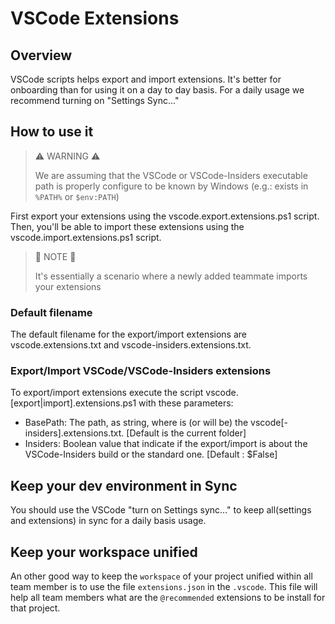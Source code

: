 # VSCode Extensions

## Overview

VSCode scripts helps export and import extensions. It's better for onboarding than for using it on a day to day basis. For a daily usage we recommend turning on "Settings Sync..."

## How to use it

> :warning: WARNING :warning:
>
> We are assuming that the VSCode or VSCode-Insiders executable path is properly configure to be known by Windows (e.g.: exists in `%PATH%` or `$env:PATH`)

First export your extensions using the vscode.export.extensions.ps1 script.
Then, you'll be able to import these extensions using the vscode.import.extensions.ps1 script.

> :memo: NOTE :memo:
>
> It's essentially a scenario where a newly added teammate imports your extensions

### Default filename

The default filename for the export/import extensions are vscode.extensions.txt and vscode-insiders.extensions.txt.

### Export/Import VSCode/VSCode-Insiders extensions

To export/import extensions execute the script vscode.[export|import].extensions.ps1 with these parameters:

- BasePath: The path, as string, where is (or will be) the vscode[-insiders].extensions.txt. [Default is the current folder]
- Insiders: Boolean value that indicate if the export/import is about the VSCode-Insiders build or the standard one. [Default : $False]

## Keep your dev environment in Sync

You should use the VSCode "turn on Settings sync..." to keep all(settings and extensions) in sync for a daily basis usage.

## Keep your workspace unified

An other good way to keep the `workspace` of your project unified within all team member is to use the file `extensions.json` in the `.vscode`. This file will help all team members what are the `@recommended` extensions to be install for that project.
